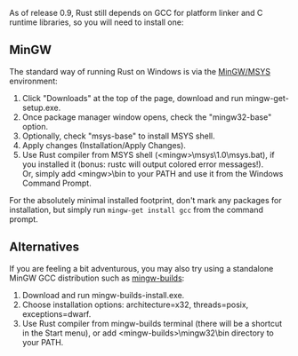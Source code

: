 As of release 0.9, Rust still depends on GCC for platform linker and C runtime libraries, so you will need to install one:

## MinGW
The standard way of running Rust on Windows is via the [MinGW/MSYS](http://www.mingw.org/) environment:

1. Click "Downloads" at the top of the page, download and run mingw-get-setup.exe.
2. Once package manager window opens, check the "mingw32-base" option.
3. Optionally, check "msys-base" to install MSYS shell.
4. Apply changes (Installation/Apply Changes).
5. Use Rust compiler from MSYS shell (\<mingw\>\msys\1.0\msys.bat), if you installed it (bonus: rustc will output colored error messages!).  
Or, simply add \<mingw\>\bin to your PATH and use it from the Windows Command Prompt.

For the absolutely minimal installed footprint, don't mark any packages for installation, but simply run `mingw-get install gcc` from the command prompt.


## Alternatives

If you are feeling a bit adventurous, you may also try using a standalone MinGW GCC distribution such as [mingw-builds](http://sourceforge.net/projects/mingwbuilds/):

1. Download and run mingw-builds-install.exe.
2. Choose installation options: architecture=x32, threads=posix, exceptions=dwarf.
3. Use Rust compiler from mingw-builds terminal (there will be a shortcut in the Start menu), or add \<mingw-builds\>\mingw32\bin directory to your PATH.


